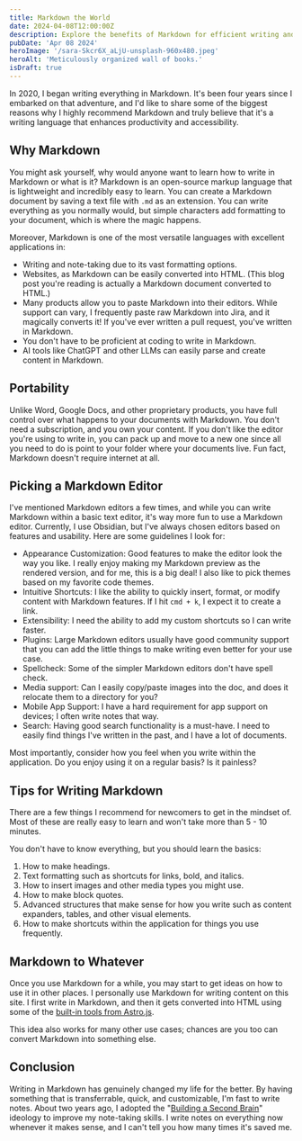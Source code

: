 ```yaml
---
title: Markdown the World
date: 2024-04-08T12:00:00Z
description: Explore the benefits of Markdown for efficient writing and note-taking. Learn about its versatility, portability, and tips for maximizing productivity. Discover how Markdown can revolutionize your content creation process.
pubDate: 'Apr 08 2024'
heroImage: '/sara-Skcr6X_aLjU-unsplash-960x480.jpeg'
heroAlt: 'Meticulously organized wall of books.'
isDraft: true
---
```


In 2020, I began writing everything in Markdown. It's been four years since I embarked on that adventure, and I'd like to share some of the biggest reasons why I highly recommend Markdown and truly believe that it's a writing language that enhances productivity and accessibility.

## Why Markdown

You might ask yourself, why would anyone want to learn how to write in Markdown or what is it? Markdown is an open-source markup language that is lightweight and incredibly easy to learn. You can create a Markdown document by saving a text file with `.md` as an extension. You can write everything as you normally would, but simple characters add formatting to your document, which is where the magic happens.

Moreover, Markdown is one of the most versatile languages with excellent applications in:
- Writing and note-taking due to its vast formatting options.
- Websites, as Markdown can be easily converted into HTML. (This blog post you're reading is actually a Markdown document converted to HTML.)
- Many products allow you to paste Markdown into their editors. While support can vary, I frequently paste raw Markdown into Jira, and it magically converts it! If you've ever written a pull request, you've written in Markdown.
- You don't have to be proficient at coding to write in Markdown.
- AI tools like ChatGPT and other LLMs can easily parse and create content in Markdown.

## Portability

Unlike Word, Google Docs, and other proprietary products, you have full control over what happens to your documents with Markdown. You don't need a subscription, and you own your content. If you don't like the editor you're using to write in, you can pack up and move to a new one since all you need to do is point to your folder where your documents live. Fun fact, Markdown doesn't require internet at all.

## Picking a Markdown Editor

I've mentioned Markdown editors a few times, and while you can write Markdown within a basic text editor, it's way more fun to use a Markdown editor. Currently, I use Obsidian, but I've always chosen editors based on features and usability. Here are some guidelines I look for:

- Appearance Customization: Good features to make the editor look the way you like. I really enjoy making my Markdown preview as the rendered version, and for me, this is a big deal! I also like to pick themes based on my favorite code themes.
- Intuitive Shortcuts: I like the ability to quickly insert, format, or modify content with Markdown features. If I hit `cmd + k`, I expect it to create a link.
- Extensibility: I need the ability to add my custom shortcuts so I can write faster.
- Plugins: Large Markdown editors usually have good community support that you can add the little things to make writing even better for your use case.
- Spellcheck: Some of the simpler Markdown editors don't have spell check.
- Media support: Can I easily copy/paste images into the doc, and does it relocate them to a directory for you?
- Mobile App Support: I have a hard requirement for app support on devices; I often write notes that way.
- Search: Having good search functionality is a must-have. I need to easily find things I've written in the past, and I have a lot of documents.

Most importantly, consider how you feel when you write within the application. Do you enjoy using it on a regular basis? Is it painless?

## Tips for Writing Markdown

There are a few things I recommend for newcomers to get in the mindset of. Most of these are really easy to learn and won't take more than 5 - 10 minutes.

You don't have to know everything, but you should learn the basics:
1. How to make headings.
2. Text formatting such as shortcuts for links, bold, and italics.
3. How to insert images and other media types you might use.
4. How to make block quotes.
5. Advanced structures that make sense for how you write such as content expanders, tables, and other visual elements.
6. How to make shortcuts within the application for things you use frequently.

## Markdown to Whatever

Once you use Markdown for a while, you may start to get ideas on how to use it in other places. I personally use Markdown for writing content on this site. I first write in Markdown, and then it gets converted into HTML using some of the [built-in tools from Astro.js](https://docs.astro.build/en/guides/markdown-content/).

This idea also works for many other use cases; chances are you too can convert Markdown into something else.

## Conclusion

Writing in Markdown has genuinely changed my life for the better. By having something that is transferrable, quick, and customizable, I'm fast to write notes. About two years ago, I adopted the "[Building a Second Brain](https://amzn.to/3TPeOCp)" ideology to improve my note-taking skills. I write notes on everything now whenever it makes sense, and I can't tell you how many times it's saved me.
